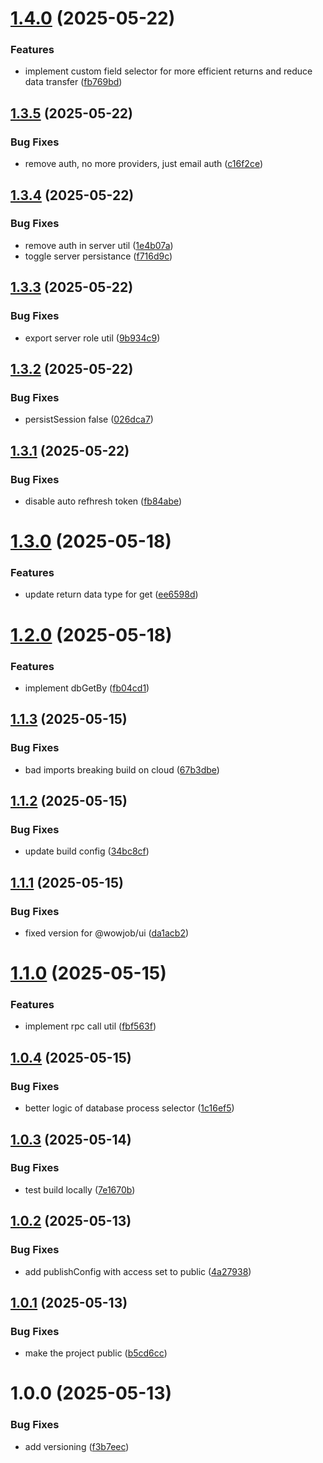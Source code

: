 # [1.4.0](https://github.com/wowjob/util/compare/v1.3.5...v1.4.0) (2025-05-22)


### Features

* implement custom field selector for more efficient returns and reduce data transfer ([fb769bd](https://github.com/wowjob/util/commit/fb769bdd3d365230b22a1484bb5838b7f4a65d8b))

## [1.3.5](https://github.com/wowjob/util/compare/v1.3.4...v1.3.5) (2025-05-22)


### Bug Fixes

* remove auth, no more providers, just email auth ([c16f2ce](https://github.com/wowjob/util/commit/c16f2ce82fae9304c335fa8c866d1b4213d1f0c4))

## [1.3.4](https://github.com/wowjob/util/compare/v1.3.3...v1.3.4) (2025-05-22)


### Bug Fixes

* remove auth in server util ([1e4b07a](https://github.com/wowjob/util/commit/1e4b07a2dcc3fbed16b52f45dd70e664eb282822))
* toggle server persistance ([f716d9c](https://github.com/wowjob/util/commit/f716d9c1b3b4395338c1a985058c0e6a74c11ea1))

## [1.3.3](https://github.com/wowjob/util/compare/v1.3.2...v1.3.3) (2025-05-22)


### Bug Fixes

* export server role util ([9b934c9](https://github.com/wowjob/util/commit/9b934c96133b3178f43608bd9e71b8930a27d081))

## [1.3.2](https://github.com/wowjob/util/compare/v1.3.1...v1.3.2) (2025-05-22)


### Bug Fixes

* persistSession false ([026dca7](https://github.com/wowjob/util/commit/026dca7fe976c8dc0a6e4ed76f35ff9fe93f196d))

## [1.3.1](https://github.com/wowjob/util/compare/v1.3.0...v1.3.1) (2025-05-22)


### Bug Fixes

* disable auto refhresh token ([fb84abe](https://github.com/wowjob/util/commit/fb84abec3efcc2c0b4d178d84c7d73c87ce38de8))

# [1.3.0](https://github.com/wowjob/util/compare/v1.2.0...v1.3.0) (2025-05-18)


### Features

* update return data type for get ([ee6598d](https://github.com/wowjob/util/commit/ee6598de3a2208ffd68a91ec7c2c240ce8cc48cf))

# [1.2.0](https://github.com/wowjob/util/compare/v1.1.3...v1.2.0) (2025-05-18)


### Features

* implement dbGetBy ([fb04cd1](https://github.com/wowjob/util/commit/fb04cd1a0ccd81565848fb7449717277cdb49fa2))

## [1.1.3](https://github.com/wowjob/util/compare/v1.1.2...v1.1.3) (2025-05-15)


### Bug Fixes

* bad imports breaking build on cloud ([67b3dbe](https://github.com/wowjob/util/commit/67b3dbe8bae9d3db74d9d5911ac5390b12bc8ddf))

## [1.1.2](https://github.com/wowjob/util/compare/v1.1.1...v1.1.2) (2025-05-15)


### Bug Fixes

* update build config ([34bc8cf](https://github.com/wowjob/util/commit/34bc8cfd8fb871e0838105587548160bde0b11b9))

## [1.1.1](https://github.com/wowjob/util/compare/v1.1.0...v1.1.1) (2025-05-15)


### Bug Fixes

* fixed version for @wowjob/ui ([da1acb2](https://github.com/wowjob/util/commit/da1acb21d27bf00e63ec42cf0c2a7cd2aaf9bbe3))

# [1.1.0](https://github.com/wowjob/util/compare/v1.0.4...v1.1.0) (2025-05-15)


### Features

* implement rpc call util ([fbf563f](https://github.com/wowjob/util/commit/fbf563f1766d2cb2080f894712f0591356a50687))

## [1.0.4](https://github.com/wowjob/util/compare/v1.0.3...v1.0.4) (2025-05-15)


### Bug Fixes

* better logic of database process selector ([1c16ef5](https://github.com/wowjob/util/commit/1c16ef598b350b5caa25ba40ed74cff47b3d38e6))

## [1.0.3](https://github.com/wowjob/util/compare/v1.0.2...v1.0.3) (2025-05-14)


### Bug Fixes

* test build locally ([7e1670b](https://github.com/wowjob/util/commit/7e1670b28320a4f5d538c148ba3458afe2f7a9cc))

## [1.0.2](https://github.com/wowjob/util/compare/v1.0.1...v1.0.2) (2025-05-13)


### Bug Fixes

* add publishConfig with access set to public ([4a27938](https://github.com/wowjob/util/commit/4a27938702650cba31172ea5ad437fc21aa06e97))

## [1.0.1](https://github.com/wowjob/util/compare/v1.0.0...v1.0.1) (2025-05-13)


### Bug Fixes

* make the project public ([b5cd6cc](https://github.com/wowjob/util/commit/b5cd6cc98bf56bc23732b575a52dfa11827a9dbb))

# 1.0.0 (2025-05-13)


### Bug Fixes

* add versioning ([f3b7eec](https://github.com/wowjob/util/commit/f3b7eec603d043de149e4a0020cf20908f3e072c))
